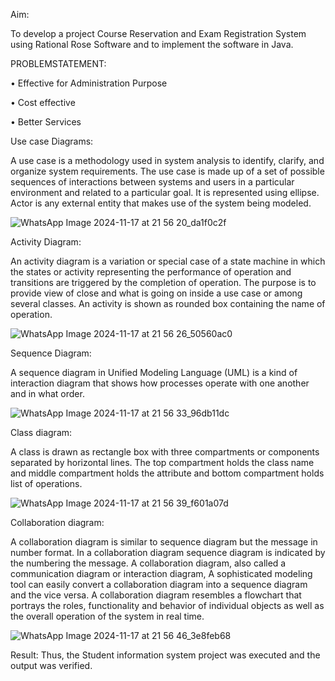Aim:

To develop a project Course Reservation and Exam Registration System using Rational Rose Software and to implement the software in Java.

PROBLEMSTATEMENT:

• Effective for Administration Purpose

• Cost effective

• Better Services

Use case Diagrams:

A use case is a methodology used in system analysis to identify, clarify, and organize system requirements. The use case is made up of a set of possible sequences of interactions between systems and users in a particular environment and related to a particular goal. It is represented using ellipse. Actor is any external entity that makes use of the system being modeled.

![WhatsApp Image 2024-11-17 at 21 56 20_da1f0c2f](https://github.com/user-attachments/assets/2c8847a1-f9de-451d-bef3-b5fd4c38734b)


Activity Diagram:

An activity diagram is a variation or special case of a state machine in which the states or activity representing the performance of operation and transitions are triggered by the completion of operation. The purpose is to provide view of close and what is going on inside a use case or among several classes. An activity is shown as rounded box containing the name of operation.

![WhatsApp Image 2024-11-17 at 21 56 26_50560ac0](https://github.com/user-attachments/assets/3e5df803-ab04-4508-abf3-e892f01a81cc)


Sequence Diagram:

A sequence diagram in Unified Modeling Language (UML) is a kind of interaction diagram that shows how processes operate with one another and in what order.

![WhatsApp Image 2024-11-17 at 21 56 33_96db11dc](https://github.com/user-attachments/assets/a826117a-42d3-4c64-b0df-4405a05af62b)


Class diagram:

A class is drawn as rectangle box with three compartments or components separated by horizontal lines. The top compartment holds the class name and middle compartment holds the attribute and bottom compartment holds list of operations.

![WhatsApp Image 2024-11-17 at 21 56 39_f601a07d](https://github.com/user-attachments/assets/61eb0a0d-f1eb-4709-8c24-e18cc5a81a7b)


Collaboration diagram:

A collaboration diagram is similar to sequence diagram but the message in number format. In a collaboration diagram sequence diagram is indicated by the numbering the message. A collaboration diagram, also called a communication diagram or interaction diagram, A sophisticated modeling tool can easily convert a collaboration diagram into a sequence diagram and the vice versa. A collaboration diagram resembles a flowchart that portrays the roles, functionality and behavior of individual objects as well as the overall operation of the system in real time.

![WhatsApp Image 2024-11-17 at 21 56 46_3e8feb68](https://github.com/user-attachments/assets/6ef90b34-d8d6-40ff-8274-a7116311e6e4)

Result:
Thus, the Student information system project was executed and the output
was verified.
